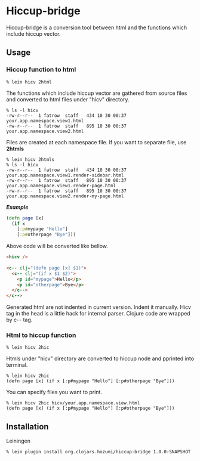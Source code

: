 # Hiccup-bridge

Hiccup-bridge is a conversion tool between html and the functions which include hiccup vector.

## Usage

### Hiccup function to html

    % lein hicv 2html

The functions which include hiccup vector are gathered from source files and converted to html files under "hicv" directory.

    % ls -l hicv
    -rw-r--r--  1 fatrow  staff   434 10 30 00:37 your.app.namespace.view1.html
    -rw-r--r--  1 fatrow  staff   895 10 30 00:37 your.app.namespace.view2.html

Files are created at each namespace file.
If you want to separate file, use **2htmls**

    % lein hicv 2htmls
    % ls -l hicv
    -rw-r--r--  1 fatrow  staff   434 10 30 00:37 your.app.namespace.view1.render-sidebar.html
    -rw-r--r--  1 fatrow  staff   895 10 30 00:37 your.app.namespace.view1.render-page.html
    -rw-r--r--  1 fatrow  staff   895 10 30 00:37 your.app.namespace.view2.render-my-page.html

***Example***

```clojure
(defn page [x]
  (if x
    [:p#mypage "Hello"]
    [:p#otherpage "Bye"]))
```

Above code will be converted like bellow.

```html
<hicv />
    
<c-- clj="(defn page [x] $1)">
  <c-- clj="(if x $1 $2)">
    <p id="mypage">Hello</p>
    <p id="otherpage">Bye</p>
  </c-->
</c-->
```

Generated html are not indented in current version. Indent it manually.
Hicv tag in the head is a little hack for internal parser.
Clojure code are wrapped by c-- tag.<br>

### Html to hiccup function

    % lein hicv 2hic

Htmls under "hicv" directory are converted to hiccup node and pprinted into terminal.

    % lein hicv 2hic 
    (defn page [x] (if x [:p#mypage "Hello"] [:p#otherpage "Bye"]))

You can specify files you want to print.

    % lein hicv 2hic hicv/your.app.namespace.view.html 
    (defn page [x] (if x [:p#mypage "Hello"] [:p#otherpage "Bye"]))

## Installation

Leiningen

    % lein plugin install org.clojars.hozumi/hiccup-bridge 1.0.0-SNAPSHOT

